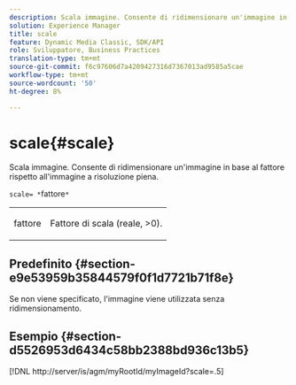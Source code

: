 ```yaml
---
description: Scala immagine. Consente di ridimensionare un'immagine in base al fattore rispetto all'immagine a risoluzione piena.
solution: Experience Manager
title: scale
feature: Dynamic Media Classic, SDK/API
role: Sviluppatore, Business Practices
translation-type: tm+mt
source-git-commit: f6c97606d7a4209427316d7367013ad9585a5cae
workflow-type: tm+mt
source-wordcount: '50'
ht-degree: 8%

---
```



# scale{#scale}

Scala immagine. Consente di ridimensionare un&#39;immagine in base al fattore rispetto all&#39;immagine a risoluzione piena.

`scale= *`fattore`*`

<table id="simpletable_AC0974B79E064BA99C1F76461BDE808A"> 
 <tr class="strow"> 
  <td class="stentry"> <p><span class="codeph"> <span class="varname"> fattore</span></span> </p> </td> 
  <td class="stentry"> <p>Fattore di scala (reale, &gt;0). </p></td> 
 </tr> 
</table>

## Predefinito {#section-e9e53959b35844579f0f1d7721b71f8e}

Se non viene specificato, l&#39;immagine viene utilizzata senza ridimensionamento.

## Esempio {#section-d5526953d6434c58bb2388bd936c13b5}

[!DNL http://server/is/agm/myRootId/myImageId?scale=.5]
